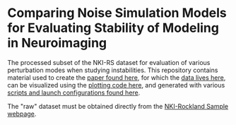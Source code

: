 # Comparing Noise Simulation Models for Evaluating Stability of Modeling in Neuroimaging

The processed subset of the NKI-RS dataset for evaluation of various perturbation modes when studying instabilities. This repository contains material used to create the [paper found here](https://doi.org/10.1177%2F1094342020926237), for which the [data lives here](https://zenodo.org/record/3755200), can be visualized using the [plotting code here](https://github.com/gkpapers/2020ComparingNoiseModels/blob/master/code/dipy_exploratory/mca_dipy_exploratory_analysis.ipynb), and generated with various [scripts and launch configurations found here](https://github.com/gkpapers/2020ComparingNoiseModels/tree/master/code/experiments/).

The "raw" dataset must be obtained directly from the [NKI-Rockland Sample webpage](http://fcon_1000.projects.nitrc.org/indi/enhanced/data.html).
